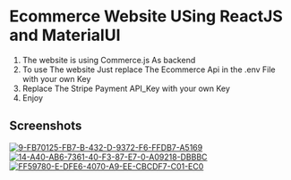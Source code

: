 <h1>Ecommerce Website USing ReactJS and MaterialUI</h1>

1) The website is using Commerce.js As backend
2) To use The website Just replace The Ecommerce Api in the .env File with your own Key
3) Replace The Stripe Payment API_Key with your own Key 
4) Enjoy

<h2>Screenshots</h2>
<a href="https://ibb.co/bJrX9Kb"><img src="https://i.ibb.co/bJrX9Kb/9-FB70125-FB7-B-432-D-9372-F6-FFDB7-A5169.jpg" alt="9-FB70125-FB7-B-432-D-9372-F6-FFDB7-A5169" border="0"></a>
<a href="https://ibb.co/TYMr8Wh"><img src="https://i.ibb.co/TYMr8Wh/14-A40-AB6-7361-40-F3-87-E7-0-A09218-DBBBC.jpg" alt="14-A40-AB6-7361-40-F3-87-E7-0-A09218-DBBBC" border="0"></a>
<a href="https://ibb.co/yhXMSsR"><img src="https://i.ibb.co/yhXMSsR/FF59780-E-DFE6-4070-A9-EE-CBCDF7-C01-EC0.jpg" alt="FF59780-E-DFE6-4070-A9-EE-CBCDF7-C01-EC0" border="0"></a>
